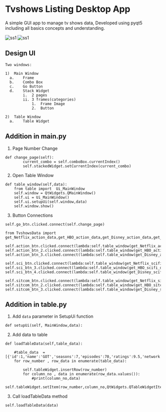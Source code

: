 # Tvshows Listing Desktop App
A simple GUI app to manage tv shows data, Developed using pyqt5 including all basics concepts and understanding.

<img src="https://github.com/rawheel/Tvshows-Listing-Desktop-App/blob/main/screenshots/ss2.png" alt="ss1">

<img src="https://github.com/rawheel/Tvshows-Listing-Desktop-App/blob/main/screenshots/ss1.png" alt="ss1">

## Design UI

```
Two windows:

1)	Main Window
  a.	Frame 
  b.	Combo Box
  c.	Go Button
  d.	Stack Widget
        i.	2 pages
        ii.	3 frames(categories)
            1.	Frame Image
            2.	Button

2)	Table Window
  a.	Table Widget

```

## Addition in main.py

1) Page Number Change
```
def change_page(self):
        current_combo = self.comboBox.currentIndex()
        self.stackedWidget.setCurrentIndex(current_combo)
```
2) Open Table Window
```
def table_window(self,data):
    from table import  Ui_MainWindow
    self.window = QtWidgets.QMainWindow()
    self.ui = Ui_MainWindow()
    self.ui.setupUi(self.window,data)
    self.window.show()
```
3) Button Connections
```
self.go_btn.clicked.connect(self.change_page)

from TvshowsData import get_Netflix_action_data,get_HBO_action_data,get_Disney_action_data,get_Netflix_scifi_data,get_HBO_scifi_data,get_Disney_scifi_data,get_Netflix_sitcom_data,get_HBO_sitcom_data,get_Disney_sitcom_data

self.action_btn.clicked.connect(lambda:self.table_window(get_Netflix_action_data()))
self.action_btn_2.clicked.connect(lambda:self.table_window(get_HBO_action_data()))
self.action_btn_3.clicked.connect(lambda:self.table_window(get_Disney_action_data()))

self.sci_btn.clicked.connect(lambda:self.table_window(get_Netflix_scifi_data()))
self.sci_btn_3.clicked.connect(lambda:self.table_window(get_HBO_scifi_data()))
self.sci_btn_4.clicked.connect(lambda:self.table_window(get_Disney_scifi_data()))

self.sitcom_btn.clicked.connect(lambda:self.table_window(get_Netflix_sitcom_data()))
self.sitcom_btn_2.clicked.connect(lambda:self.table_window(get_HBO_sitcom_data()))
self.sitcom_btn_3.clicked.connect(lambda:self.table_window(get_Disney_sitcom_data()))
```

## Addition in table.py

1) Add ```data``` parameter in SetupUi function
```
def setupUi(self, MainWindow,data):
```

2) Add data to table
```
def loadTableData(self,table_data):

    #table_data  = [{'id':1,'name':'GOT','seasons':7,'episodes':70,'ratings':9.5,'network':'HBO'}]
    for row_number , row_data in enumerate(table_data):

        self.tableWidget.insertRow(row_number)
        for column_no , data in enumerate(row_data.values()):
            #print(column_no,data)     
            self.tableWidget.setItem(row_number,column_no,QtWidgets.QTableWidgetItem(str(data)))
```
3) Call loadTableData method
```
self.loadTableData(data)
```
